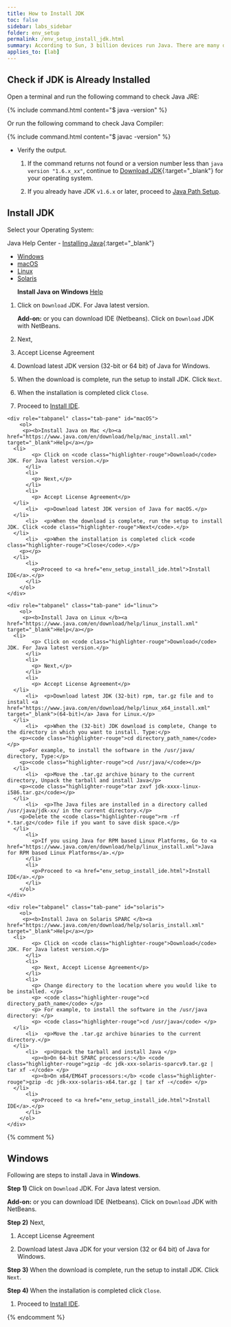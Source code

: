 ```yaml
---
title: How to Install JDK
toc: false
sidebar: labs_sidebar
folder: env_setup
permalink: /env_setup_install_jdk.html
summary: According to Sun, 3 billion devices run Java. There are many devices where Java is currently used.
applies_to: [lab]
---
```


## Check if JDK is Already Installed

Open a terminal and run the following command to check Java JRE:

{% include command.html content="$ java -version" %}

Or run the following command to check Java Compiler:

{% include command.html content="$ javac -version" %}

- Verify the output.

    1.  If the command returns not found or a version number less than `java version "1.6.x_xx"`, continue to [Download JDK](http://www.oracle.com/technetwork/java/javase/downloads/index.html){:target="_blank"} for your operating system.

    1.  If you already have JDK `v1.6.x` or later, proceed to [Java Path Setup](env_setup_classpath.html).

## Install JDK

Select your Operating System:

Java Help Center - [Installing Java](https://www.java.com/en/download/help/index_installing.xml){:target="_blank"}

<ul id="osTabs" class="nav nav-tabs">
    <li class="active"><a href="#windows" data-toggle="tab">Windows</a></li>
    <li><a href="#macOS" data-toggle="tab">macOS</a></li>
    <li><a href="#linux" data-toggle="tab">Linux</a></li>
    <li><a href="#solaris" data-toggle="tab">Solaris</a></li>
</ul>
<div class="tab-content">
    <div role="tabpanel" class="tab-pane active" id="windows">
        <ol>
         <p><b>Install Java on Windows </b><a href="https://www.java.com/en/download/help/windows_offline_download.xml" target="_blank">Help</a></p>
	  <li>
            <p> Click on <code class="highlighter-rouge">Download</code> JDK. For Java latest version.</p>
            <p><b> Add-on:</b> or you can download IDE (Netbeans). Click on <code class="highlighter-rouge">Download</code> JDK with NetBeans.</p>
          </li>
          <li>
            <p> Next,</p>
          </li>
          <li>
            <p> Accept License Agreement</p>
	  </li>
          <li>	<p>Download latest JDK version (32-bit or 64 bit) of Java for Windows.</p>
	  </li>
          <li>	<p>When the download is complete, run the setup to install JDK. Click <code class="highlighter-rouge">Next</code>.</p>
	  </li>
          <li>	<p>When the installation is completed click <code class="highlighter-rouge">Close</code>.</p>
		<p></p>
	  </li>
          <li>
            <p>Proceed to <a href="env_setup_install_ide.html">Install IDE</a>.</p>
          </li>
        </ol>
    </div>

    <div role="tabpanel" class="tab-pane" id="macOS">
        <ol>
         <p><b>Install Java on Mac </b><a href="https://www.java.com/en/download/help/mac_install.xml" target="_blank">Help</a></p>
	  <li>
            <p> Click on <code class="highlighter-rouge">Download</code> JDK. For Java latest version.</p>
          </li>
          <li>
            <p> Next,</p>
          </li>
          <li>
            <p> Accept License Agreement</p>
	  </li>
          <li>	<p>Download latest JDK version of Java for macOS.</p>
	  </li>
          <li>	<p>When the download is complete, run the setup to install JDK. Click <code class="highlighter-rouge">Next</code>.</p>
	  </li>
          <li>	<p>When the installation is completed click <code class="highlighter-rouge">Close</code>.</p>
		<p></p>
	  </li>
          <li>
            <p>Proceed to <a href="env_setup_install_ide.html">Install IDE</a>.</p>
          </li>
        </ol>
    </div>

    <div role="tabpanel" class="tab-pane" id="linux">
        <ol>
         <p><b>Install Java on Linux </b><a href="https://www.java.com/en/download/help/linux_install.xml" target="_blank">Help</a></p>
	  <li>
            <p> Click on <code class="highlighter-rouge">Download</code> JDK. For Java latest version.</p>
          </li>
          <li>
            <p> Next,</p>
          </li>
          <li>
            <p> Accept License Agreement</p>
	  </li>
          <li>	<p>Download latest JDK (32-bit) rpm, tar.gz file and to install <a href="https://www.java.com/en/download/help/linux_x64_install.xml" target="_blank">(64-bit)</a> Java for Linux.</p>
	  </li>
          <li>	<p>When the (32-bit) JDK download is complete, Change to the directory in which you want to install. Type:</p>
		<p><code class="highlighter-rouge">cd directory_path_name</code></p>
		<p>For example, to install the software in the /usr/java/ directory, Type:</p>
		<p><code class="highlighter-rouge">cd /usr/java/</code></p>
	  </li>
          <li>	<p>Move the .tar.gz archive binary to the current directory, Unpack the tarball and install Java</p>
		<p><code class="highlighter-rouge">tar zxvf jdk-xxxx-linux-i586.tar.gz</code></p>
	  </li>
          <li>	<p>The Java files are installed in a directory called /usr/java/jdk-xx/ in the current directory.</p>
		<p>Delete the <code class="highlighter-rouge">rm -rf *.tar.gz</code> file if you want to save disk space.</p>
	  </li>
          <li>
            <p>If you using Java for RPM based Linux Platforms, Go to <a href="https://www.java.com/en/download/help/linux_install.xml">Java for RPM based Linux Platforms</a>.</p>
          </li>
          <li>
            <p>Proceed to <a href="env_setup_install_ide.html">Install IDE</a>.</p>
          </li>
        </ol>
    </div>

    <div role="tabpanel" class="tab-pane" id="solaris">
        <ol>
         <p><b>Install Java on Solaris SPARC </b><a href="https://www.java.com/en/download/help/solaris_install.xml" target="_blank">Help</a></p>
	  <li>
            <p> Click on <code class="highlighter-rouge">Download</code> JDK. For Java latest version.</p>
          </li>
          <li>
            <p> Next, Accept License Agreement</p>
          </li>
          <li>
            <p> Change directory to the location where you would like to be installed. </p>
            <p> <code class="highlighter-rouge">cd directory_path_name</code> </p>
            <p> For example, to install the software in the /usr/java directory: </p>
            <p> <code class="highlighter-rouge">cd /usr/java</code> </p>
	  </li>
          <li>	<p>Move the .tar.gz archive binaries to the current directory.</p>
	  </li>
          <li>	<p>Unpack the tarball and install Java </p>
            <p><b>On 64-bit SPARC processors:</b> <code class="highlighter-rouge">gzip -dc jdk-xxx-solaris-sparcv9.tar.gz | tar xf -</code> </p>
            <p><b>On x64/EM64T processors:</b> <code class="highlighter-rouge">gzip -dc jdk-xxx-solaris-x64.tar.gz | tar xf -</code> </p>
	  </li>
          <li>
            <p>Proceed to <a href="env_setup_install_ide.html">Install IDE</a>.</p>
          </li>
        </ol>
    </div>
</div>

{% comment %}
## Windows

Following are steps to install Java in **Windows**.

**Step 1)** Click on `Download` JDK. For Java latest version.

**Add-on:** or you can download IDE (Netbeans). Click on `Download` JDK with NetBeans.

**Step 2)** Next, 

1.  Accept License Agreement

1.  Download latest Java JDK for your version (32 or 64 bit) of Java for Windows.

**Step 3)** When the download is complete, run the setup to install JDK. Click `Next`.

**Step 4)** When the installation is completed click `Close`.

1.  Proceed to [Install IDE](env_setup_install_ide.html#).

{% endcomment %}
